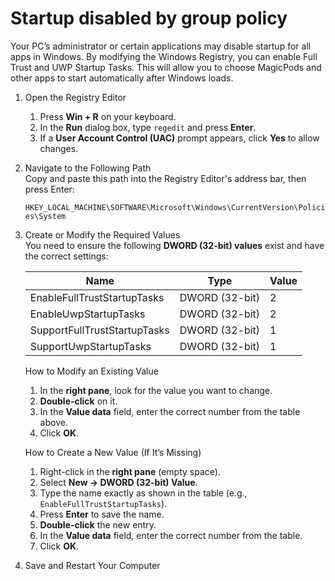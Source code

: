 # Startup disabled by group policy

Your PC’s administrator or certain applications may disable startup for all apps in Windows. By modifying the Windows Registry, you can enable Full Trust and UWP Startup Tasks. This will allow you to choose MagicPods and other apps to start automatically after Windows loads.

1. Open the Registry Editor  
    1. Press **Win + R** on your keyboard.  
    2. In the **Run** dialog box, type `regedit` and press **Enter**.  
    3. If a **User Account Control (UAC)** prompt appears, click **Yes** to allow changes.  
2. Navigate to the Following Path  
    Copy and paste this path into the Registry Editor's address bar, then press Enter:   
    
    `HKEY_LOCAL_MACHINE\SOFTWARE\Microsoft\Windows\CurrentVersion\Policies\System`

3. Create or Modify the Required Values  
    You need to ensure the following **DWORD (32-bit) values** exist and have the correct settings:

    | Name                         | Type           | Value |
    | ---------------------------- | -------------- | ----- |
    | EnableFullTrustStartupTasks  | DWORD (32-bit) | 2     |
    | EnableUwpStartupTasks        | DWORD (32-bit) | 2     |
    | SupportFullTrustStartupTasks | DWORD (32-bit) | 1     |
    | SupportUwpStartupTasks       | DWORD (32-bit) | 1     |

    How to Modify an Existing Value

    1. In the **right pane**, look for the value you want to change.  
    2. **Double-click** on it.  
    3. In the **Value data** field, enter the correct number from the table above.  
    4. Click **OK**.  

    How to Create a New Value (If It’s Missing)

    1. Right-click in the **right pane** (empty space).  
    2. Select **New → DWORD (32-bit) Value**.  
    3. Type the name exactly as shown in the table (e.g., `EnableFullTrustStartupTasks`).  
    4. Press **Enter** to save the name.  
    5. **Double-click** the new entry.  
    6. In the **Value data** field, enter the correct number from the table.  
    7. Click **OK**.  

4. Save and Restart Your Computer